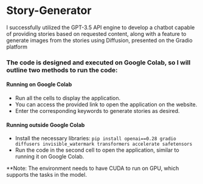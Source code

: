 # Story-Generator
I successfully utilized the GPT-3.5 API engine to develop a chatbot capable of providing stories based on requested content, along with a feature to generate images from the stories using Diffusion, presented on the Gradio platform

### The code is designed and executed on Google Colab, so I will outline two methods to run the code:
#### Running on Google Colab
- Run all the cells to display the application.
- You can access the provided link to open the application on the website.
- Enter the corresponding keywords to generate stories as desired.

#### Running outside Google Colab
- Install the necessary libraries:
``` pip install openai==0.28 gradio diffusers invisible_watermark transformers accelerate safetensors ```
- Run the code in the second cell to open the application, similar to running it on Google Colab.

**Note: The environment needs to have CUDA to run on GPU, which supports the tasks in the model.
